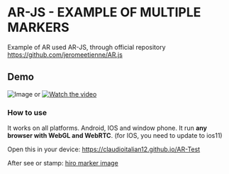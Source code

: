 # AR-JS - EXAMPLE OF MULTIPLE MARKERS
Example of AR used AR-JS, through official repository https://github.com/jeromeetienne/AR.js


## Demo
![Image](https:/claudioitalian12.github.io/AR-Test/Screenshot_20180629-194156.png) or
[![Watch the video]()](https://drive.google.com/open?id=1d5k249VWYmS0e666y2GIlGL-WXh-o-mv)


### How to use

It works on all platforms. Android, IOS and window phone. It run **any browser with WebGL and WebRTC**.
(for IOS, you need to update to ios11)

Open this in your device: https://claudioitalian12.github.io/AR-Test

After see  or stamp:
[hiro marker image](https://jeromeetienne.github.io/AR.js/data/images/HIRO.jpg) 
